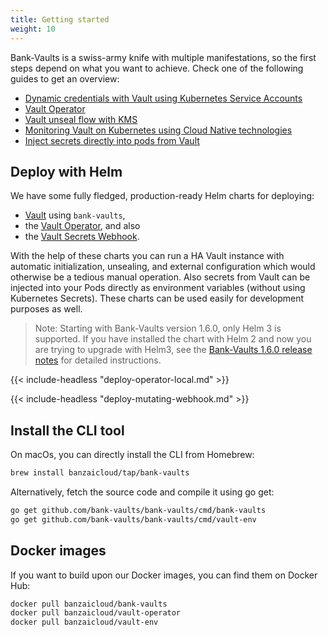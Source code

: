 ```yaml
---
title: Getting started
weight: 10
---
```


Bank-Vaults is a swiss-army knife with multiple manifestations, so the first steps depend on what you want to achieve.
Check one of the following guides to get an overview:

- [Dynamic credentials with Vault using Kubernetes Service Accounts](https://techblog.cisco.com/vault-dynamic-secrets/)
- [Vault Operator](https://techblog.cisco.com/vault-operator/)
- [Vault unseal flow with KMS](https://techblog.cisco.com/vault-unsealing/)
- [Monitoring Vault on Kubernetes using Cloud Native technologies](https://techblog.cisco.com/monitoring-vault-grafana/)
- [Inject secrets directly into pods from Vault](https://techblog.cisco.com/inject-secrets-into-pods-vault-revisited/)

## Deploy with Helm

We have some fully fledged, production-ready Helm charts for deploying:

- [Vault](https://github.com/bank-vaults/bank-vaults/tree/master/charts/vault) using `bank-vaults`,
- the [Vault Operator](https://github.com/bank-vaults/bank-vaults/tree/master/charts/vault-operator), and also
- the [Vault Secrets Webhook](https://github.com/bank-vaults/bank-vaults/tree/master/charts/vault-secrets-webhook).

With the help of these charts you can run a HA Vault instance with automatic initialization, unsealing, and external configuration which would otherwise be a tedious manual operation. Also secrets from Vault can be injected into your Pods directly as environment variables (without using Kubernetes Secrets). These charts can be used easily for development purposes as well.

> Note: Starting with Bank-Vaults version 1.6.0, only Helm 3 is supported. If you have installed the chart with Helm 2 and now you are trying to upgrade with Helm3, see the [Bank-Vaults 1.6.0 release notes](https://github.com/bank-vaults/bank-vaults/releases/tag/1.6.0) for detailed instructions.

{{< include-headless "deploy-operator-local.md" >}}

{{< include-headless "deploy-mutating-webhook.md" >}}

## Install the CLI tool

On macOs, you can directly install the CLI from Homebrew:

```bash
brew install banzaicloud/tap/bank-vaults
```

Alternatively, fetch the source code and compile it using go get:

```bash
go get github.com/bank-vaults/bank-vaults/cmd/bank-vaults
go get github.com/bank-vaults/bank-vaults/cmd/vault-env
```

## Docker images

If you want to build upon our Docker images, you can find them on Docker Hub:

```bash
docker pull banzaicloud/bank-vaults
docker pull banzaicloud/vault-operator
docker pull banzaicloud/vault-env
```
